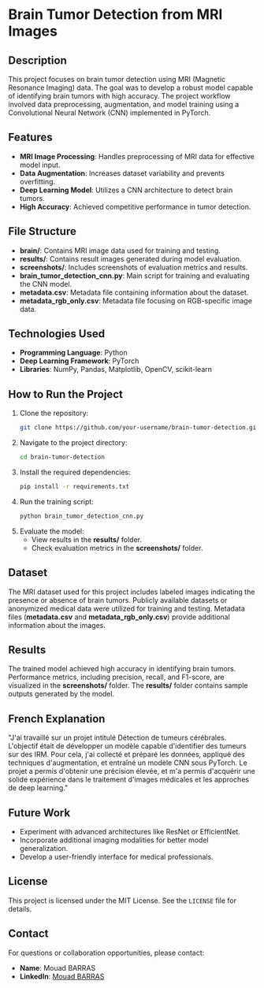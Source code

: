 # Brain Tumor Detection from MRI Images

## Description
This project focuses on brain tumor detection using MRI (Magnetic Resonance Imaging) data. The goal was to develop a robust model capable of identifying brain tumors with high accuracy. The project workflow involved data preprocessing, augmentation, and model training using a Convolutional Neural Network (CNN) implemented in PyTorch.

## Features
- **MRI Image Processing**: Handles preprocessing of MRI data for effective model input.
- **Data Augmentation**: Increases dataset variability and prevents overfitting.
- **Deep Learning Model**: Utilizes a CNN architecture to detect brain tumors.
- **High Accuracy**: Achieved competitive performance in tumor detection.

## File Structure
- **brain/**: Contains MRI image data used for training and testing.
- **results/**: Contains result images generated during model evaluation.
- **screenshots/**: Includes screenshots of evaluation metrics and results.
- **brain_tumor_detection_cnn.py**: Main script for training and evaluating the CNN model.
- **metadata.csv**: Metadata file containing information about the dataset.
- **metadata_rgb_only.csv**: Metadata file focusing on RGB-specific image data.

## Technologies Used
- **Programming Language**: Python
- **Deep Learning Framework**: PyTorch
- **Libraries**: NumPy, Pandas, Matplotlib, OpenCV, scikit-learn

## How to Run the Project
1. Clone the repository:
   ```bash
   git clone https://github.com/your-username/brain-tumor-detection.git
   ```
2. Navigate to the project directory:
   ```bash
   cd brain-tumor-detection
   ```
3. Install the required dependencies:
   ```bash
   pip install -r requirements.txt
   ```
4. Run the training script:
   ```bash
   python brain_tumor_detection_cnn.py
   ```
5. Evaluate the model:
   - View results in the **results/** folder.
   - Check evaluation metrics in the **screenshots/** folder.

## Dataset
The MRI dataset used for this project includes labeled images indicating the presence or absence of brain tumors. Publicly available datasets or anonymized medical data were utilized for training and testing. Metadata files (**metadata.csv** and **metadata_rgb_only.csv**) provide additional information about the images.

## Results
The trained model achieved high accuracy in identifying brain tumors. Performance metrics, including precision, recall, and F1-score, are visualized in the **screenshots/** folder. The **results/** folder contains sample outputs generated by the model.

## French Explanation
"J'ai travaillé sur un projet intitulé Détection de tumeurs cérébrales. L'objectif était de développer un modèle capable d'identifier des tumeurs sur des IRM. Pour cela, j'ai collecté et préparé les données, appliqué des techniques d'augmentation, et entraîné un modèle CNN sous PyTorch. Le projet a permis d'obtenir une précision élevée, et m'a permis d'acquérir une solide expérience dans le traitement d'images médicales et les approches de deep learning."

## Future Work
- Experiment with advanced architectures like ResNet or EfficientNet.
- Incorporate additional imaging modalities for better model generalization.
- Develop a user-friendly interface for medical professionals.

## License
This project is licensed under the MIT License. See the `LICENSE` file for details.

## Contact
For questions or collaboration opportunities, please contact:
- **Name**: Mouad BARRAS
- **LinkedIn**: [Mouad BARRAS](https://www.linkedin.com/in/mouad-barras/)
